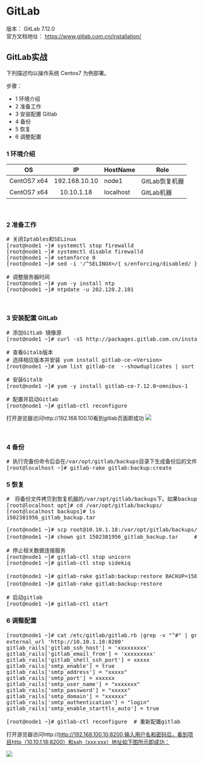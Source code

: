 # GitLab #
版本： GitLab 7.12.0   <br />
官方文档地址： https://www.gitlab.com.cn/installation/


## GitLab实战 ##

下列描述均以操作系统 Centos7 为例部署。

步骤：

- 1 环境介绍
- 2 准备工作
- 3 安装配置 Gitlab
- 4 备份
- 5 恢复
- 6 调整配置


### 1 环境介绍 ###

| OS            | IP            | HostName      | Role |
| ------------- |:-------------:| ------------- | -------- |
| CentOS7 x64   | 192.168.10.10   | node1         | GitLab恢复机器 |
| CentOS7 x64   | 10.10.1.18   | localhost         | GitLab机器 |

<br />

### 2 准备工作 ###

<pre>
# 关闭Iptables和SELinux
[root@node1 ~]# systemctl stop firewalld
[root@node1 ~]# systemctl disable firewalld
[root@node1 ~]# setenforce 0
[root@node1 ~]# sed -i '/^SELINUX=/{ s/enforcing/disabled/ }' /etc/selinux/config

# 调整服务器时间
[root@node1 ~]# yum -y install ntp
[root@node1 ~]# ntpdate -u 202.120.2.101
</pre>

<br />

### 3 安装配置 GitLab ###

<pre>
# 添加GitLab 镜像源
[root@node1 ~]# curl -sS http://packages.gitlab.com.cn/install/gitlab-ce/script.rpm.sh | sudo bash

# 查看Gitalb版本
# 选择相应版本并安装 yum install gitlab-ce-&lt;Version&gt;
[root@node1 ~]# yum list gitlab-ce  --showduplicates | sort -r

# 安装Gitalb
[root@node1 ~]# yum -y install gitlab-ce-7.12.0~omnibus-1

# 配置并启动Gitlab
[root@node1 ~]# gitlab-ctl reconfigure
</pre>

打开游览器访问http://192.168.100.10看到gitlab页面即成功
![](http://i.imgur.com/B9MQug4.png)

<br />

### 4 备份 ###
<pre>
# 执行完备份命令后会在/var/opt/gitlab/backups目录下生成备份后的文件
[root@localhost ~]# gitlab-rake gitlab:backup:create
</pre>


### 5 恢复 ###

<pre>
#　将备份文件拷贝到恢复机器的/var/opt/gitlab/backups下。如果backups目录下有多个备份文件，需要指定备份文件，如下所示。(备份和恢复的gitlab版本需保持一致)。
[root@localhost opt]# cd /var/opt/gitlab/backups/
[root@localhost backups]# ls
1502381956_gitlab_backup.tar

[root@node1 ~]# scp root@10.10.1.18:/var/opt/gitlab/backups/1502381956_gitlab_backup.tar /var/opt/gitlab/backups/
[root@node1 ~]# chown git 1502381956_gitlab_backup.tar     # 设置权限

# 停止相关数据连接服务
[root@node1 ~]# gitlab-ctl stop unicorn         
[root@node1 ~]# gitlab-ctl stop sidekiq

[root@node1 ~]# gitlab-rake gitlab:backup:restore BACKUP=1502381956　　#　从备份的1502381956文件恢复
[root@node1 ~]# gitlab-rake gitlab:backup:restore　　　　　　　　　　　　#　backups目录下只有一个备份文件时使用

# 启动gitlab
[root@node1 ~]# gitlab-ctl start
</pre>

### 6 调整配置 ###
<pre>
[root@node1 ~]# cat /etc/gitlab/gitlab.rb |grep -v "^#" | grep -v "^$"   # 修改如下参数的值,请安实际情况填写
external_url 'http://10.10.1.18:8200'
gitlab_rails['gitlab_ssh_host'] = 'xxxxxxxxx'
gitlab_rails['gitlab_email_from'] = 'xxxxxxxxx'
gitlab_rails['gitlab_shell_ssh_port'] = xxxxx
gitlab_rails['smtp_enable'] = true
gitlab_rails['smtp_address'] = "xxxxx"
gitlab_rails['smtp_port'] = xxxxxx
gitlab_rails['smtp_user_name'] = "xxxxxxx"
gitlab_rails['smtp_password'] = "xxxxx"
gitlab_rails['smtp_domain'] = "xxxxxx"
gitlab_rails['smtp_authentication'] = "login"
gitlab_rails['smtp_enable_starttls_auto'] = true

[root@node1 ~]# gitlab-ctl reconfigure  # 重新配置gitlab
</pre>

打开游览器访问http://http://192.168.100.10:8200,输入用户名和密码后，看到项目http（10.10.1.18:8200）和ssh（xxx:xxx）地址如下图所示即成功：

![](http://i.imgur.com/IrdaaSt.png)

